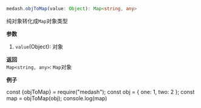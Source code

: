 ```ts
medash.objToMap(value: Object): Map<string, any> 
```
纯对象转化成`Map`对象类型

**参数**  
1. `value`(Object): 对象
  
**返回**  
`Map<string, any>`: `Map`对象        
  
**例子**  

<me-embed>const {objToMap} = require("medash");
const obj = { one: 1, two: 2 };
const map = objToMap(obj);
console.log(map)</me-embed>